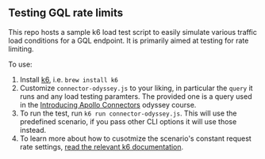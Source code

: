 ## Testing GQL rate limits

This repo hosts a sample k6 load test script to easily simulate various traffic load conditions for a GQL endpoint. It is primarily aimed at testing for rate limiting.

To use:
1. Install [k6](https://k6.io/), i.e. `brew install k6`
1. Customize `connector-odyssey.js` to your liking, in particular the `query` it runs and any load testing paramters. The provided one is a query used in the [Introducing Apollo Connectors](https://www.apollographql.com/tutorials/connectors-intro-rest/01-overview) odyssey course.
1. To run the test, run `k6 run connector-odyssey.js`. This will use the predefined scenario, if you pass other CLI options it will use those instead.
1. To learn more about how to cusotmize the scenario's constant request rate settings, [read the relevant k6 documentation](https://k6.io/blog/how-to-generate-a-constant-request-rate-with-the-new-scenarios-api/).